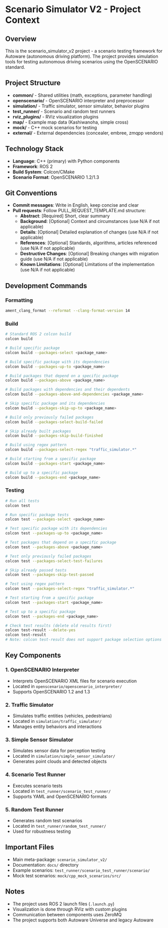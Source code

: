 # Scenario Simulator V2 - Project Context

## Overview
This is the scenario_simulator_v2 project - a scenario testing framework for Autoware (autonomous driving platform). The project provides simulation tools for testing autonomous driving scenarios using the OpenSCENARIO standard.

## Project Structure
- **common/** - Shared utilities (math, exceptions, parameter handling)
- **openscenario/** - OpenSCENARIO interpreter and preprocessor
- **simulation/** - Traffic simulator, sensor simulator, behavior plugins
- **test_runner/** - Scenario and random test runners
- **rviz_plugins/** - RViz visualization plugins
- **map/** - Example map data (Kashiwanoha, simple cross)
- **mock/** - C++ mock scenarios for testing
- **external/** - External dependencies (concealer, embree, zmqpp vendors)

## Technology Stack
- **Language**: C++ (primary) with Python components
- **Framework**: ROS 2
- **Build System**: Colcon/CMake
- **Scenario Format**: OpenSCENARIO 1.2/1.3

## Git Conventions
- **Commit messages**: Write in English, keep concise and clear
- **Pull requests**: Follow PULL_REQUEST_TEMPLATE.md structure:
  - **Abstract**: [Required] Short, clear summary
  - **Background**: [Optional] Context and circumstances (use N/A if not applicable)
  - **Details**: [Optional] Detailed explanation of changes (use N/A if not applicable)
  - **References**: [Optional] Standards, algorithms, articles referenced (use N/A if not applicable)
  - **Destructive Changes**: [Optional] Breaking changes with migration guide (use N/A if not applicable)
  - **Known Limitations**: [Optional] Limitations of the implementation (use N/A if not applicable)

## Development Commands

### Formatting
```bash
ament_clang_format --reformat --clang-format-version 14
```

### Build
```bash
# Standard ROS 2 colcon build
colcon build

# Build specific package
colcon build --packages-select <package_name>

# Build specific package with its dependencies
colcon build --packages-up-to <package_name>

# Build packages that depend on a specific package
colcon build --packages-above <package_name>

# Build packages with dependencies and their dependents
colcon build --packages-above-and-dependencies <package_name>

# Skip specific package and its dependencies
colcon build --packages-skip-up-to <package_name>

# Build only previously failed packages
colcon build --packages-select-build-failed

# Skip already built packages
colcon build --packages-skip-build-finished

# Build using regex pattern
colcon build --packages-select-regex "traffic_simulator.*"

# Build starting from a specific package
colcon build --packages-start <package_name>

# Build up to a specific package
colcon build --packages-end <package_name>
```

### Testing
```bash
# Run all tests
colcon test

# Run specific package tests
colcon test --packages-select <package_name>

# Test specific package with its dependencies
colcon test --packages-up-to <package_name>

# Test packages that depend on a specific package
colcon test --packages-above <package_name>

# Test only previously failed packages
colcon test --packages-select-test-failures

# Skip already passed tests
colcon test --packages-skip-test-passed

# Test using regex pattern
colcon test --packages-select-regex "traffic_simulator.*"

# Test starting from a specific package
colcon test --packages-start <package_name>

# Test up to a specific package
colcon test --packages-end <package_name>

# Check test results (delete old results first)
colcon test-result --delete-yes
colcon test-result
# Note: colcon test-result does not support package selection options
```

## Key Components

### 1. OpenSCENARIO Interpreter
- Interprets OpenSCENARIO XML files for scenario execution
- Located in `openscenario/openscenario_interpreter/`
- Supports OpenSCENARIO 1.2 and 1.3

### 2. Traffic Simulator
- Simulates traffic entities (vehicles, pedestrians)
- Located in `simulation/traffic_simulator/`
- Manages entity behaviors and interactions

### 3. Simple Sensor Simulator
- Simulates sensor data for perception testing
- Located in `simulation/simple_sensor_simulator/`
- Generates point clouds and detected objects

### 4. Scenario Test Runner
- Executes scenario tests
- Located in `test_runner/scenario_test_runner/`
- Supports YAML and OpenSCENARIO formats

### 5. Random Test Runner
- Generates random test scenarios
- Located in `test_runner/random_test_runner/`
- Used for robustness testing

## Important Files
- Main meta-package: `scenario_simulator_v2/`
- Documentation: `docs/` directory
- Example scenarios: `test_runner/scenario_test_runner/scenario/`
- Mock test scenarios: `mock/cpp_mock_scenarios/src/`

## Notes
- The project uses ROS 2 launch files (`.launch.py`)
- Visualization is done through RViz with custom plugins
- Communication between components uses ZeroMQ
- The project supports both Autoware Universe and legacy Autoware
